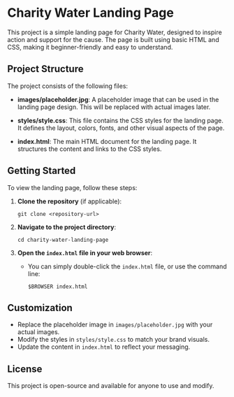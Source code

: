 # Charity Water Landing Page

This project is a simple landing page for Charity Water, designed to inspire action and support for the cause. The page is built using basic HTML and CSS, making it beginner-friendly and easy to understand.

## Project Structure

The project consists of the following files:

- **images/placeholder.jpg**: A placeholder image that can be used in the landing page design. This will be replaced with actual images later.
  
- **styles/style.css**: This file contains the CSS styles for the landing page. It defines the layout, colors, fonts, and other visual aspects of the page.
  
- **index.html**: The main HTML document for the landing page. It structures the content and links to the CSS styles.

## Getting Started

To view the landing page, follow these steps:

1. **Clone the repository** (if applicable):
   ```
   git clone <repository-url>
   ```

2. **Navigate to the project directory**:
   ```
   cd charity-water-landing-page
   ```

3. **Open the `index.html` file in your web browser**:
   - You can simply double-click the `index.html` file, or use the command line:
     ```
     $BROWSER index.html
     ```

## Customization

- Replace the placeholder image in `images/placeholder.jpg` with your actual images.
- Modify the styles in `styles/style.css` to match your brand visuals.
- Update the content in `index.html` to reflect your messaging.

## License

This project is open-source and available for anyone to use and modify.